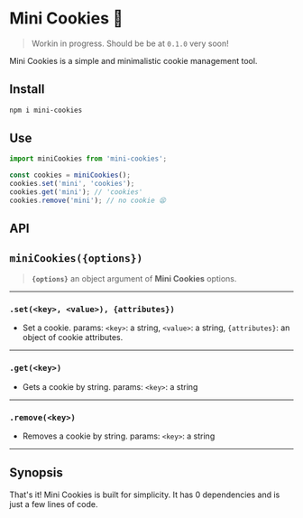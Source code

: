 # Mini Cookies 🍪

> Workin in progress. Should be be at `0.1.0` very soon!

Mini Cookies is a simple and minimalistic cookie management tool.

## Install

```bash
npm i mini-cookies
```

## Use

```typescript
import miniCookies from 'mini-cookies';

const cookies = miniCookies();
cookies.set('mini', 'cookies');
cookies.get('mini'); // 'cookies'
cookies.remove('mini'); // no cookie 😫
```

## API

## `miniCookies({options})`

> **`{options}`** an object argument of **Mini Cookies** options.

---

### `.set(<key>, <value>), {attributes})`

- Set a cookie. params: `<key>`: a string, `<value>`: a string, `{attributes}`: an object of cookie attributes.

---
### `.get(<key>)`

- Gets a cookie by string. params: `<key>`: a string

---

### `.remove(<key>)`

- Removes a cookie by string. params: `<key>`: a string

---

## Synopsis

That's it! Mini Cookies is built for simplicity.
It has 0 dependencies and is just a few lines of code.
